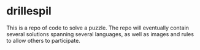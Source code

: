 # drillespil
This is a repo of code to solve a puzzle. The repo will eventually contain several solutions spanning several languages, as well as images and rules to allow others to participate.
